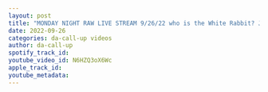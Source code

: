 ```yaml
---
layout: post
title: "MONDAY NIGHT RAW LIVE STREAM 9/26/22 who is the White Rabbit? Johnny Wrestling and Kevin Owens"
date: 2022-09-26
categories: da-call-up videos
author: da-call-up
spotify_track_id: 
youtube_video_id: N6HZQ3oX6Wc
apple_track_id: 
youtube_metadata: 
---
```

